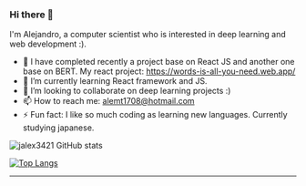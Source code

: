 ### Hi there 👋

I'm Alejandro, a computer scientist who is interested in deep learning and web development :). 


- 🔭 I have completed recently a project base on React JS and another one base on BERT. My react project: 
      https://words-is-all-you-need.web.app/
- 🌱 I’m currently learning React framework and JS.
- 👯 I’m looking to collaborate on deep learning projects :)
- 📫 How to reach me: alemt1708@hotmail.com 
- ⚡ Fun fact: I like so much coding as learning new languages. Currently studying japanese.

<!--
**jalex3421/jalex3421** is a ✨ _special_ ✨ repository because its `README.md` (this file) appears on your GitHub profile.

Here are some ideas to get you started:
-->

![jalex3421 GitHub stats](https://github-readme-stats.vercel.app/api?username=jalex3421&show_icons=true&theme=radical)

[![Top Langs](https://github-readme-stats.vercel.app/api/top-langs/?username=jalex3421&layout=compact)](https://github.com/anuraghazra/github-readme-stats)

-----------------------------------------------------------------------------------------------------------------------------------------------------------
